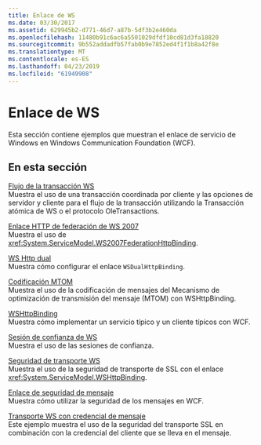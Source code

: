 ```yaml
---
title: Enlace de WS
ms.date: 03/30/2017
ms.assetid: 629945b2-d771-46d7-a87b-5df3b2e460da
ms.openlocfilehash: 11480b91c6ac6a5501029dfdf10cd81d3fa18820
ms.sourcegitcommit: 9b552addadfb57fab0b9e7852ed4f1f1b8a42f8e
ms.translationtype: MT
ms.contentlocale: es-ES
ms.lasthandoff: 04/23/2019
ms.locfileid: "61949908"
---
```

# <a name="ws-binding"></a>Enlace de WS
Esta sección contiene ejemplos que muestran el enlace de servicio de Windows en Windows Communication Foundation (WCF).  
  
## <a name="in-this-section"></a>En esta sección  
 [Flujo de la transacción WS](../../../../docs/framework/wcf/samples/ws-transaction-flow.md)  
 Muestra el uso de una transacción coordinada por cliente y las opciones de servidor y cliente para el flujo de la transacción utilizando la Transacción atómica de WS o el protocolo OleTransactions.  
  
 [Enlace HTTP de federación de WS 2007](../../../../docs/framework/wcf/samples/ws-2007-federation-http-binding.md)  
 Muestra el uso de <xref:System.ServiceModel.WS2007FederationHttpBinding>.  
  
 [WS Http dual](../../../../docs/framework/wcf/samples/ws-dual-http.md)  
 Muestra cómo configurar el enlace `WSDualHttpBinding`.  
  
 [Codificación MTOM](../../../../docs/framework/wcf/samples/mtom-encoding.md)  
 Muestra el uso de la codificación de mensajes del Mecanismo de optimización de transmisión del mensaje (MTOM) con WSHttpBinding.  
  
 [WSHttpBinding](../../../../docs/framework/wcf/samples/wshttpbinding.md)  
 Muestra cómo implementar un servicio típico y un cliente típicos con WCF.  
  
 [Sesión de confianza de WS](../../../../docs/framework/wcf/samples/ws-reliable-session.md)  
 Muestra el uso de las sesiones de confianza.  
  
 [Seguridad de transporte WS](../../../../docs/framework/wcf/samples/ws-transport-security.md)  
 Muestra el uso de la seguridad de transporte de SSL con el enlace <xref:System.ServiceModel.WSHttpBinding>.  
  
 [Enlace de seguridad de mensaje](../../../../docs/framework/wcf/samples/message-security-binding.md)  
 Muestra cómo utilizar la seguridad de los mensajes en WCF.  
  
 [Transporte WS con credencial de mensaje](../../../../docs/framework/wcf/samples/ws-transport-with-message-credential.md)  
 Este ejemplo muestra el uso de la seguridad del transporte SSL en combinación con la credencial del cliente que se lleva en el mensaje.
